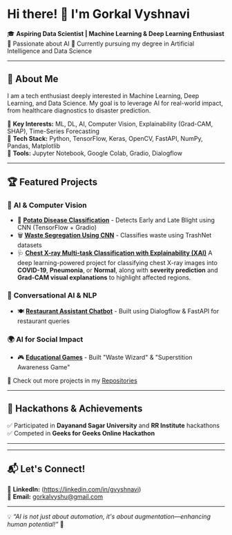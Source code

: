 # Hi there! 👋 I'm Gorkal Vyshnavi

🎓 **Aspiring Data Scientist | Machine Learning & Deep Learning Enthusiast**  
🚀 Passionate about AI
📍 Currently pursuing my degree in Artificial Intelligence and Data Science

---

## 🚀 About Me
I am a tech enthusiast deeply interested in Machine Learning, Deep Learning, and Data Science. My goal is to leverage AI for real-world impact, from healthcare diagnostics to disaster prediction.  

🔹 **Key Interests:** ML, DL, AI, Computer Vision, Explainability (Grad-CAM, SHAP), Time-Series Forecasting  
🔹 **Tech Stack:** Python, TensorFlow, Keras, OpenCV, FastAPI, NumPy, Pandas, Matplotlib  
🔹 **Tools:** Jupyter Notebook, Google Colab, Gradio, Dialogflow

---

## 🏆 Featured Projects  
### 🔬 **AI & Computer Vision**
- 🥔 **[Potato Disease Classification](#)** - Detects Early and Late Blight using CNN (TensorFlow + Gradio)  
- 🗑 **[Waste Segregation Using CNN](#)** - Classifies waste using TrashNet datasets
- 🩺 **[Chest X-ray Multi-task Classification with Explainability (XAI)](#)** A deep learning-powered project for classifying chest X-ray images into **COVID-19**, **Pneumonia**, or **Normal**, along with **severity 
      prediction** and **Grad-CAM visual explanations** to highlight affected regions.


### 🤖 **Conversational AI & NLP**
- 🍽 **[Restaurant Assistant Chatbot](#)** - Built using Dialogflow & FastAPI for restaurant queries  

### 🌍 **AI for Social Impact**
- 🎮 **[Educational Games](#)** - Built "Waste Wizard" & "Superstition Awareness Game"  

🔗 Check out more projects in my [Repositories](https://github.com/Vyshu2004rvs) 

---

## 🏅 Hackathons & Achievements  
✅ Participated in **Dayanand Sagar University** and **RR Institute** hackathons  
✅ Competed in **Geeks for Geeks Online Hackathon**  

---

---

## 📬 Let's Connect!    
📌 **LinkedIn:** (https://linkedin.com/in/gvyshnavi)  
📌 **Email:** gorkalvyshu@gmail.com  

---

💡 *“AI is not just about automation, it's about augmentation—enhancing human potential!”* 🚀  
